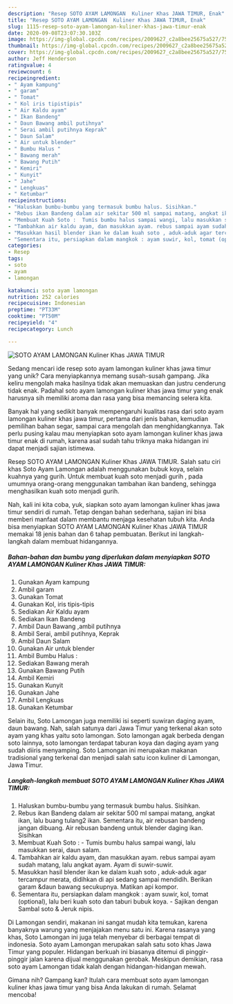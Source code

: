 ```yaml
---
description: "Resep SOTO AYAM LAMONGAN  Kuliner Khas JAWA TIMUR, Enak"
title: "Resep SOTO AYAM LAMONGAN  Kuliner Khas JAWA TIMUR, Enak"
slug: 1115-resep-soto-ayam-lamongan-kuliner-khas-jawa-timur-enak
date: 2020-09-08T23:07:30.103Z
image: https://img-global.cpcdn.com/recipes/2009627_c2a8bee25675a527/751x532cq70/soto-ayam-lamongan-kuliner-khas-jawa-timur-foto-resep-utama.jpg
thumbnail: https://img-global.cpcdn.com/recipes/2009627_c2a8bee25675a527/751x532cq70/soto-ayam-lamongan-kuliner-khas-jawa-timur-foto-resep-utama.jpg
cover: https://img-global.cpcdn.com/recipes/2009627_c2a8bee25675a527/751x532cq70/soto-ayam-lamongan-kuliner-khas-jawa-timur-foto-resep-utama.jpg
author: Jeff Henderson
ratingvalue: 4
reviewcount: 6
recipeingredient:
- " Ayam kampung"
- " garam"
- " Tomat"
- " Kol iris tipistipis"
- " Air Kaldu ayam"
- " Ikan Bandeng"
- " Daun Bawang ambil putihnya"
- " Serai ambil putihnya Keprak"
- " Daun Salam"
- " Air untuk blender"
- " Bumbu Halus "
- " Bawang merah"
- " Bawang Putih"
- " Kemiri"
- " Kunyit"
- " Jahe"
- " Lengkuas"
- " Ketumbar"
recipeinstructions:
- "Haluskan bumbu-bumbu yang termasuk bumbu halus. Sisihkan."
- "Rebus ikan Bandeng dalam air sekitar 500 ml sampai matang, angkat ikan, lalu buang tulang2 ikan. Sementara itu, air rebusan bandeng jangan dibuang. Air rebusan bandeng untuk blender daging ikan. Sisihkan"
- "Membuat Kuah Soto :  Tumis bumbu halus sampai wangi, lalu masukkan serai, daun salam."
- "Tambahkan air kaldu ayam, dan masukkan ayam. rebus sampai ayam sudah matang, lalu angkat ayam. Ayam di suwir-suwir."
- "Masukkan hasil blender ikan ke dalam kuah soto , aduk-aduk agar tercampur merata, didihkan di api sedang sampai mendidih. Berikan garam &amp;daun bawang secukupnya. Matikan api kompor."
- "Sementara itu, persiapkan dalam mangkok : ayam suwir, kol, tomat (optional), lalu beri kuah soto dan taburi bubuk koya.  Sajikan dengan Sambal soto &amp; Jeruk nipis."
categories:
- Resep
tags:
- soto
- ayam
- lamongan

katakunci: soto ayam lamongan 
nutrition: 252 calories
recipecuisine: Indonesian
preptime: "PT33M"
cooktime: "PT50M"
recipeyield: "4"
recipecategory: Lunch

---
```



![SOTO AYAM LAMONGAN  Kuliner Khas JAWA TIMUR](https://img-global.cpcdn.com/recipes/2009627_c2a8bee25675a527/751x532cq70/soto-ayam-lamongan-kuliner-khas-jawa-timur-foto-resep-utama.jpg)

Sedang mencari ide resep soto ayam lamongan  kuliner khas jawa timur yang unik? Cara menyiapkannya memang susah-susah gampang. Jika keliru mengolah maka hasilnya tidak akan memuaskan dan justru cenderung tidak enak. Padahal soto ayam lamongan  kuliner khas jawa timur yang enak harusnya sih memiliki aroma dan rasa yang bisa memancing selera kita.

Banyak hal yang sedikit banyak mempengaruhi kualitas rasa dari soto ayam lamongan  kuliner khas jawa timur, pertama dari jenis bahan, kemudian pemilihan bahan segar, sampai cara mengolah dan menghidangkannya. Tak perlu pusing kalau mau menyiapkan soto ayam lamongan  kuliner khas jawa timur enak di rumah, karena asal sudah tahu triknya maka hidangan ini dapat menjadi sajian istimewa.

Resep SOTO AYAM LAMONGAN Kuliner Khas JAWA TIMUR. Salah satu ciri khas Soto Ayam Lamongan adalah menggunakan bubuk koya, selain kuahnya yang gurih. Untuk membuat kuah soto menjadi gurih , pada umumnya orang-orang menggunakan tambahan ikan bandeng, sehingga menghasilkan kuah soto menjadi gurih.


Nah, kali ini kita coba, yuk, siapkan soto ayam lamongan  kuliner khas jawa timur sendiri di rumah. Tetap dengan bahan sederhana, sajian ini bisa memberi manfaat dalam membantu menjaga kesehatan tubuh kita. Anda bisa menyiapkan SOTO AYAM LAMONGAN  Kuliner Khas JAWA TIMUR memakai 18 jenis bahan dan 6 tahap pembuatan. Berikut ini langkah-langkah dalam membuat hidangannya.

<!--inarticleads1-->

##### Bahan-bahan dan bumbu yang diperlukan dalam menyiapkan SOTO AYAM LAMONGAN  Kuliner Khas JAWA TIMUR:

1. Gunakan  Ayam kampung
1. Ambil  garam
1. Gunakan  Tomat
1. Gunakan  Kol, iris tipis-tipis
1. Sediakan  Air Kaldu ayam
1. Sediakan  Ikan Bandeng
1. Ambil  Daun Bawang ,ambil putihnya
1. Ambil  Serai, ambil putihnya, Keprak
1. Ambil  Daun Salam
1. Gunakan  Air untuk blender
1. Ambil  Bumbu Halus :
1. Sediakan  Bawang merah
1. Gunakan  Bawang Putih
1. Ambil  Kemiri
1. Gunakan  Kunyit
1. Gunakan  Jahe
1. Ambil  Lengkuas
1. Gunakan  Ketumbar


Selain itu, Soto Lamongan juga memiliki isi seperti suwiran daging ayam, daun bawang. Nah, salah satunya dari Jawa Timur yang terkenal akan soto ayam yang khas yaitu soto lamongan. Soto lamongan agak berbeda dengan soto lainnya, soto lamongan terdapat taburan koya dan daging ayam yang sudah diiris menyamping. Soto Lamongan ini merupakan makanan tradisional yang terkenal dan menjadi salah satu icon kuliner di Lamongan, Jawa Timur. 

<!--inarticleads2-->

##### Langkah-langkah membuat SOTO AYAM LAMONGAN  Kuliner Khas JAWA TIMUR:

1. Haluskan bumbu-bumbu yang termasuk bumbu halus. Sisihkan.
1. Rebus ikan Bandeng dalam air sekitar 500 ml sampai matang, angkat ikan, lalu buang tulang2 ikan. Sementara itu, air rebusan bandeng jangan dibuang. Air rebusan bandeng untuk blender daging ikan. Sisihkan
1. Membuat Kuah Soto :  - Tumis bumbu halus sampai wangi, lalu masukkan serai, daun salam.
1. Tambahkan air kaldu ayam, dan masukkan ayam. rebus sampai ayam sudah matang, lalu angkat ayam. Ayam di suwir-suwir.
1. Masukkan hasil blender ikan ke dalam kuah soto , aduk-aduk agar tercampur merata, didihkan di api sedang sampai mendidih. Berikan garam &amp;daun bawang secukupnya. Matikan api kompor.
1. Sementara itu, persiapkan dalam mangkok : ayam suwir, kol, tomat (optional), lalu beri kuah soto dan taburi bubuk koya.  - Sajikan dengan Sambal soto &amp; Jeruk nipis.


Di Lamongan sendiri, makanan ini sangat mudah kita temukan, karena banyaknya warung yang menjajakan menu satu ini. Karena rasanya yang khas, Soto Lamongan ini juga telah menyebar di berbagai tempat di indonesia. Soto ayam Lamongan merupakan salah satu soto khas Jawa Timur yang populer. Hidangan berkuah ini biasanya ditemui di pinggir-pinggir jalan karena dijual menggunakan gerobak. Meskipun demikian, rasa soto ayam Lamongan tidak kalah dengan hidangan-hidangan mewah. 

Gimana nih? Gampang kan? Itulah cara membuat soto ayam lamongan  kuliner khas jawa timur yang bisa Anda lakukan di rumah. Selamat mencoba!

